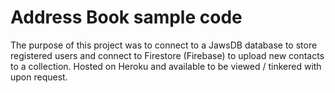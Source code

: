 # Address Book sample code  

The purpose of this project was to connect to a JawsDB database to store registered users and connect to Firestore (Firebase) to upload new contacts to a collection. Hosted on Heroku and available to be viewed / tinkered with upon request.
